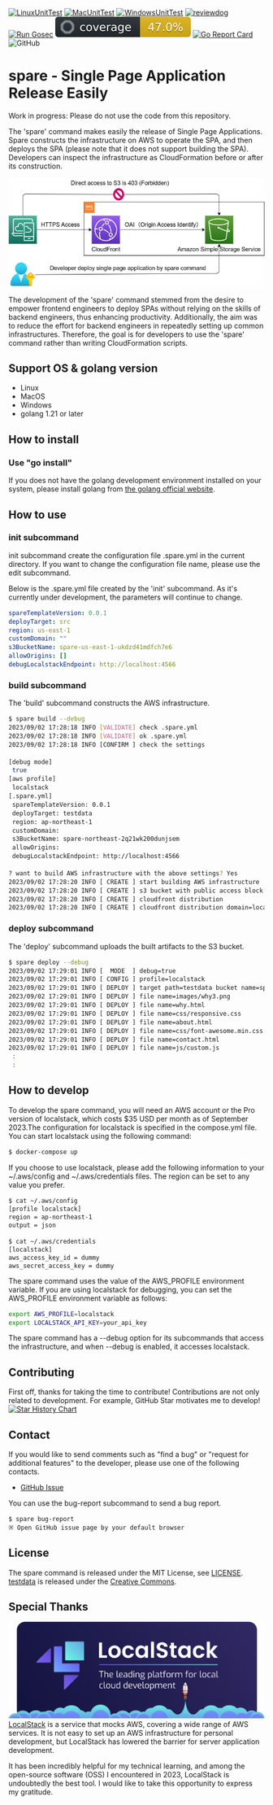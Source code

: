 [![LinuxUnitTest](https://github.com/nao1215/spare/actions/workflows/linux_test.yml/badge.svg)](https://github.com/nao1215/spare/actions/workflows/linux_test.yml)
[![MacUnitTest](https://github.com/nao1215/spare/actions/workflows/mac_test.yml/badge.svg)](https://github.com/nao1215/spare/actions/workflows/mac_test.yml)
[![WindowsUnitTest](https://github.com/nao1215/spare/actions/workflows/windows_test.yml/badge.svg)](https://github.com/nao1215/spare/actions/workflows/windows_test.yml)
[![reviewdog](https://github.com/nao1215/spare/actions/workflows/reviewdog.yml/badge.svg)](https://github.com/nao1215/spare/actions/workflows/reviewdog.yml)
[![Run Gosec](https://github.com/nao1215/spare/actions/workflows/security.yml/badge.svg)](https://github.com/nao1215/spare/actions/workflows/security.yml)
![Coverage](https://raw.githubusercontent.com/nao1215/octocovs-central-repo/main/badges/nao1215/spare/coverage.svg)
[![Go Report Card](https://goreportcard.com/badge/github.com/nao1215/spare)](https://goreportcard.com/report/github.com/nao1215/spare)
![GitHub](https://img.shields.io/github/license/nao1215/spare)

# spare - Single Page Application Release Easily
Work in progress: Please do not use the code from this repository.

The 'spare' command makes easily the release of Single Page Applications. Spare constructs the infrastructure on AWS to operate the SPA, and then deploys the SPA (please note that it does not support building the SPA). Developers can inspect the infrastructure as CloudFormation before or after its construction.

![diagram](./docs/images/s3_cloudfront.png)

The development of the 'spare' command stemmed from the desire to empower frontend engineers to deploy SPAs without relying on the skills of backend engineers, thus enhancing productivity. Additionally, the aim was to reduce the effort for backend engineers in repeatedly setting up common infrastructures. Therefore, the goal is for developers to use the 'spare' command rather than writing CloudFormation scripts.

## Support OS & golang version
- Linux
- MacOS
- Windows
- golang 1.21 or later


## How to install
### Use "go install"
If you does not have the golang development environment installed on your system, please install golang from [the golang official website](https://go.dev/doc/install).

## How to use
### init subcommand
init subcommand create the configuration file .spare.yml in the current directory. If you want to change the configuration file name, please use the edit subcommand.

Below is the .spare.yml file created by the 'init' subcommand. As it's currently under development, the parameters will continue to change.
```.spare.yml
spareTemplateVersion: 0.0.1
deployTarget: src
region: us-east-1
customDomain: ""
s3BucketName: spare-us-east-1-ukdzd41mdfch7e6
allowOrigins: []
debugLocalstackEndpoint: http://localhost:4566
```

### build subcommand
The 'build' subcommand constructs the AWS infrastructure. 

```bash
$ spare build --debug
2023/09/02 17:28:18 INFO [VALIDATE] check .spare.yml
2023/09/02 17:28:18 INFO [VALIDATE] ok .spare.yml
2023/09/02 17:28:18 INFO [CONFIRM ] check the settings

[debug mode]
 true
[aws profile]
 localstack
[.spare.yml]
 spareTemplateVersion: 0.0.1
 deployTarget: testdata
 region: ap-northeast-1
 customDomain:
 s3BucketName: spare-northeast-2q21wk200dunjsem
 allowOrigins:
 debugLocalstackEndpoint: http://localhost:4566

? want to build AWS infrastructure with the above settings? Yes                                       
2023/09/02 17:28:20 INFO [ CREATE ] start building AWS infrastructure
2023/09/02 17:28:20 INFO [ CREATE ] s3 bucket with public access block policy name=spare-northeast-2q21wk200dunjsem
2023/09/02 17:28:20 INFO [ CREATE ] cloudfront distribution
2023/09/02 17:28:20 INFO [ CREATE ] cloudfront distribution domain=localhost:4516
```

### deploy subcommand
The 'deploy' subcommand uploads the built artifacts to the S3 bucket.
```bash
$ spare deploy --debug
2023/09/02 17:29:01 INFO [  MODE  ] debug=true
2023/09/02 17:29:01 INFO [ CONFIG ] profile=localstack
2023/09/02 17:29:01 INFO [ DEPLOY ] target path=testdata bucket name=spare-northeast-2q21wk200dunjsem 
2023/09/02 17:29:01 INFO [ DEPLOY ] file name=images/why3.png
2023/09/02 17:29:01 INFO [ DEPLOY ] file name=why.html
2023/09/02 17:29:01 INFO [ DEPLOY ] file name=css/responsive.css
2023/09/02 17:29:01 INFO [ DEPLOY ] file name=about.html
2023/09/02 17:29:01 INFO [ DEPLOY ] file name=css/font-awesome.min.css
2023/09/02 17:29:01 INFO [ DEPLOY ] file name=contact.html
2023/09/02 17:29:01 INFO [ DEPLOY ] file name=js/custom.js
 :
 :
```

## How to develop
To develop the spare command, you will need an AWS account or the Pro version of localstack, which costs $35 USD per month as of September 2023.The configuration for localstack is specified in the compose.yml file. You can start localstack using the following command:

```bash
$ docker-compose up
```

If you choose to use localstack, please add the following information to your ~/.aws/config and ~/.aws/credentials files. The region can be set to any value you prefer.
```
$ cat ~/.aws/config 
[profile localstack]
region = ap-northeast-1
output = json

$ cat ~/.aws/credentials 
[localstack]
aws_access_key_id = dummy
aws_secret_access_key = dummy
```

The spare command uses the value of the AWS_PROFILE environment variable. If you are using localstack for debugging, you can set the AWS_PROFILE environment variable as follows:
```bash
export AWS_PROFILE=localstack
export LOCALSTACK_API_KEY=your_api_key
```

The spare command has a --debug option for its subcommands that access the infrastructure, and when --debug is enabled, it accesses localstack.

## Contributing
First off, thanks for taking the time to contribute! Contributions are not only related to development. For example, GitHub Star motivates me to develop!
<a href="https://star-history.com/#nao1215/spare&Date">
  <picture>
    <source media="(prefers-color-scheme: dark)" srcset="https://api.star-history.com/svg?repos=nao1215/spare&type=Date&theme=dark" />
    <source media="(prefers-color-scheme: light)" srcset="https://api.star-history.com/svg?repos=nao1215/spare&type=Date" />
    <img alt="Star History Chart" src="https://api.star-history.com/svg?repos=nao1215/spare&type=Date" />
  </picture>
</a>

## Contact
If you would like to send comments such as "find a bug" or "request for additional features" to the developer, please use one of the following contacts.
- [GitHub Issue](https://github.com/nao1215/spare/issues)

You can use the bug-report subcommand to send a bug report.
```bash
$ spare bug-report
※ Open GitHub issue page by your default browser
```

## License
The spare command is released under the MIT License, see [LICENSE](./LICENSE).
[testdata](https://www.free-css.com/free-css-templates/page270/xbee) is released under the [Creative Commons](https://www.free-css.com/help-and-support/copyright-notice#terms-of-use).

## Special Thanks
![localstack](./docs/images/localstack-readme-banner.svg)
[LocalStack](https://localstack.cloud/) is a service that mocks AWS, covering a wide range of AWS services. It is not easy to set up an AWS infrastructure for personal development, but LocalStack has lowered the barrier for server application development.   

It has been incredibly helpful for my technical learning, and among the open-source software (OSS) I encountered in 2023, LocalStack is undoubtedly the best tool. I would like to take this opportunity to express my gratitude.
